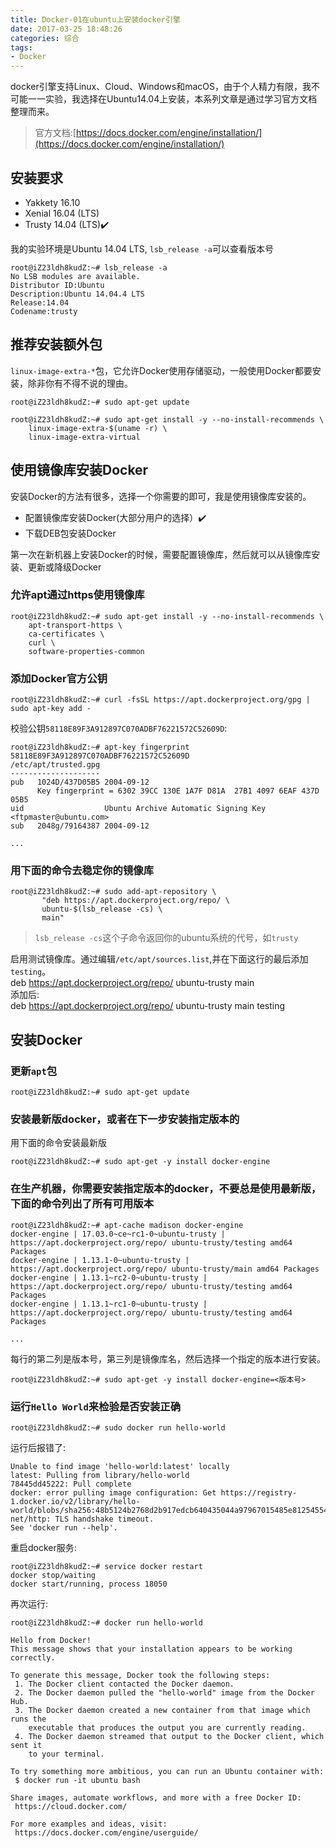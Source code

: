 ```yaml
---
title: Docker-01在ubuntu上安装docker引擎
date: 2017-03-25 18:48:26
categories: 综合
tags:
- Docker
---
```


docker引擎支持Linux、Cloud、Windows和macOS，由于个人精力有限，我不可能一一实验，我选择在Ubuntu14.04上安装，本系列文章是通过学习官方文档整理而来。

> 官方文档:[https://docs.docker.com/engine/installation/](https://docs.docker.com/engine/installation/)

## 安装要求
- Yakkety 16.10
- Xenial 16.04 (LTS)
- Trusty 14.04 (LTS)✔️

<!-- more -->

我的实验环境是Ubuntu 14.04 LTS, `lsb_release -a`可以查看版本号

```
root@iZ23ldh8kudZ:~# lsb_release -a
No LSB modules are available.
Distributor ID:Ubuntu
Description:Ubuntu 14.04.4 LTS
Release:14.04
Codename:trusty
```

## 推荐安装额外包
`linux-image-extra-*`包，它允许Docker使用存储驱动，一般使用Docker都要安装，除非你有不得不说的理由。

```
root@iZ23ldh8kudZ:~# sudo apt-get update

root@iZ23ldh8kudZ:~# sudo apt-get install -y --no-install-recommends \
    linux-image-extra-$(uname -r) \
    linux-image-extra-virtual
```

## 使用镜像库安装Docker
安装Docker的方法有很多，选择一个你需要的即可，我是使用镜像库安装的。

- 配置镜像库安装Docker(大部分用户的选择）✔️
- 下载DEB包安装Docker

第一次在新机器上安装Docker的时候，需要配置镜像库，然后就可以从镜像库安装、更新或降级Docker

### 允许apt通过https使用镜像库
```
root@iZ23ldh8kudZ:~# sudo apt-get install -y --no-install-recommends \
    apt-transport-https \
    ca-certificates \
    curl \
    software-properties-common
```

### 添加Docker官方公钥
```
root@iZ23ldh8kudZ:~# curl -fsSL https://apt.dockerproject.org/gpg | sudo apt-key add -
```

校验公钥`58118E89F3A912897C070ADBF76221572C52609D`:

```
root@iZ23ldh8kudZ:~# apt-key fingerprint 58118E89F3A912897C070ADBF76221572C52609D
/etc/apt/trusted.gpg
--------------------
pub   1024D/437D05B5 2004-09-12
      Key fingerprint = 6302 39CC 130E 1A7F D81A  27B1 4097 6EAF 437D 05B5
uid                  Ubuntu Archive Automatic Signing Key <ftpmaster@ubuntu.com>
sub   2048g/79164387 2004-09-12

...
```

### 用下面的命令去稳定你的镜像库
```
root@iZ23ldh8kudZ:~# sudo add-apt-repository \
       "deb https://apt.dockerproject.org/repo/ \
       ubuntu-$(lsb_release -cs) \
       main"
```

> `lsb_release -cs`这个子命令返回你的ubuntu系统的代号，如`trusty`

启用测试镜像库。通过编辑`/etc/apt/sources.list`,并在下面这行的最后添加`testing`。  
deb https://apt.dockerproject.org/repo/ ubuntu-trusty main  
添加后:  
deb https://apt.dockerproject.org/repo/ ubuntu-trusty main testing

## 安装Docker
### 更新`apt`包
```
root@iZ23ldh8kudZ:~# sudo apt-get update
```

### 安装最新版docker，或者在下一步安装指定版本的
用下面的命令安装最新版

```
root@iZ23ldh8kudZ:~# sudo apt-get -y install docker-engine
```

### 在生产机器，你需要安装指定版本的docker，不要总是使用最新版，下面的命令列出了所有可用版本
```
root@iZ23ldh8kudZ:~# apt-cache madison docker-engine
docker-engine | 17.03.0~ce~rc1-0~ubuntu-trusty | https://apt.dockerproject.org/repo/ ubuntu-trusty/testing amd64 Packages
docker-engine | 1.13.1-0~ubuntu-trusty | https://apt.dockerproject.org/repo/ ubuntu-trusty/main amd64 Packages
docker-engine | 1.13.1~rc2-0~ubuntu-trusty | https://apt.dockerproject.org/repo/ ubuntu-trusty/testing amd64 Packages
docker-engine | 1.13.1~rc1-0~ubuntu-trusty | https://apt.dockerproject.org/repo/ ubuntu-trusty/testing amd64 Packages

...
```
每行的第二列是版本号，第三列是镜像库名，然后选择一个指定的版本进行安装。

```
root@iZ23ldh8kudZ:~# sudo apt-get -y install docker-engine=<版本号>
```

### 运行`Hello World`来检验是否安装正确
```
root@iZ23ldh8kudZ:~# sudo docker run hello-world
```

运行后报错了:

```
Unable to find image 'hello-world:latest' locally
latest: Pulling from library/hello-world
78445dd45222: Pull complete 
docker: error pulling image configuration: Get https://registry-1.docker.io/v2/library/hello-world/blobs/sha256:48b5124b2768d2b917edcb640435044a97967015485e812545546cbed5cf0233: net/http: TLS handshake timeout.
See 'docker run --help'.
```

重启docker服务:

```
root@iZ23ldh8kudZ:~# service docker restart 
docker stop/waiting
docker start/running, process 18050
```

再次运行:

```
root@iZ23ldh8kudZ:~# docker run hello-world

Hello from Docker!
This message shows that your installation appears to be working correctly.

To generate this message, Docker took the following steps:
 1. The Docker client contacted the Docker daemon.
 2. The Docker daemon pulled the "hello-world" image from the Docker Hub.
 3. The Docker daemon created a new container from that image which runs the
    executable that produces the output you are currently reading.
 4. The Docker daemon streamed that output to the Docker client, which sent it
    to your terminal.

To try something more ambitious, you can run an Ubuntu container with:
 $ docker run -it ubuntu bash

Share images, automate workflows, and more with a free Docker ID:
 https://cloud.docker.com/

For more examples and ideas, visit:
 https://docs.docker.com/engine/userguide/
```
